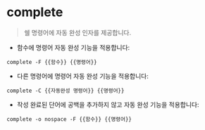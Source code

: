 # complete

> 쉘 명령어에 자동 완성 인자를 제공합니다.

- 함수에 명령어 자동 완성 기능을 적용합니다:

`complete -F {{함수}} {{명령어}}`

- 다른 명령어에 명령어 자동 완성 기능을 적용합니다:

`complete -C {{자동완성 명령어}} {{명령어}}`

- 작성 완료된 단어에 공백을 추가하지 않고 자동 완성 기능을 적용합니다:

`complete -o nospace -F {{함수}} {{명령어}}`